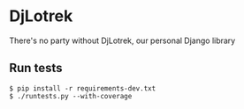 # DjLotrek

There's no party without DjLotrek, our personal Django library


## Run tests

    $ pip install -r requirements-dev.txt
    $ ./runtests.py --with-coverage